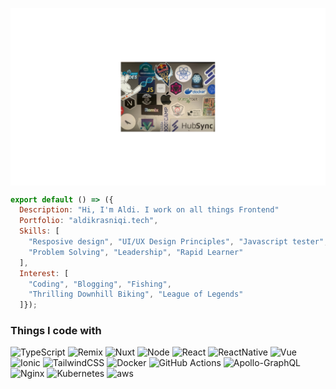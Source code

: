 <p align="center"> <img align="center" src="mac-test.png"> </p>

```js
export default () => ({
  Description: "Hi, I'm Aldi. I work on all things Frontend"
  Portfolio: "aldikrasniqi.tech",
  Skills: [
    "Resposive design", "UI/UX Design Principles", "Javascript tester",
    "Problem Solving", "Leadership", "Rapid Learner"
  ],
  Interest: [
    "Coding", "Blogging", "Fishing",
    "Thrilling Downhill Biking", "League of Legends"
  ]});
```

<h3>Things I code with</h3>
<p>
  <img alt="TypeScript" src="https://img.shields.io/badge/typescript-%23007ACC.svg?style=for-the-badge&logo=typescript&logoColor=white"/>
  <img alt="Remix" src="https://img.shields.io/badge/remix-%23000.svg?style=for-the-badge&logo=remix&logoColor=white"/>
  <img alt="Nuxt" src="https://img.shields.io/badge/NuxtJS-black.svg?style=for-the-badge&logo=NuxtJS&logoColor=white"/>
  <img alt="Node" src="https://img.shields.io/badge/node.js-%2343853D.svg?style=for-the-badge&logo=node-dot-js&logoColor=white"/>
  <img alt="React" src="https://img.shields.io/badge/react-%2320232a.svg?style=for-the-badge&logo=react&logoColor=%2361DAFB"/>
  <img alt="ReactNative" src="https://img.shields.io/badge/React_Native-20232A?style=for-the-badge&logo=react&logoColor=61DAFB"/>
  <img alt="Vue" src="https://img.shields.io/badge/Vue.js-35495E?style=for-the-badge&logo=vue.js&logoColor=4FC08D"/>
  <img alt="Ionic" src="https://img.shields.io/badge/Ionic-3880FF?style=for-the-badge&logo=ionic&logoColor=white"/>
  <img alt="TailwindCSS" src="https://img.shields.io/badge/tailwindcss-%2338B2AC.svg?style=for-the-badge&logo=tailwind-css&logoColor=white"/>
  <img alt="Docker" src="https://img.shields.io/badge/docker-%230db7ed.svg?style=for-the-badge&logo=docker&logoColor=white"/>
  <img alt="GitHub Actions" src="https://img.shields.io/badge/githubactions-%232671E5.svg?style=for-the-badge&logo=githubactions&logoColor=white"/>
  <img alt="Apollo-GraphQL" src="https://img.shields.io/badge/-ApolloGraphQL-311C87?style=for-the-badge&logo=apollo-graphql"/>
  <img alt="Nginx" src="https://img.shields.io/badge/nginx-%23009639.svg?style=for-the-badge&logo=nginx&logoColor=white"/>
  <img alt="Kubernetes" src="https://img.shields.io/badge/kubernetes-%23326ce5.svg?style=for-the-badge&logo=kubernetes&logoColor=white"/>
  <img alt="aws" src="https://img.shields.io/badge/Amazon_AWS-FF9900?style=for-the-badge&logo=amazonaws&logoColor=white"/>
</p>
